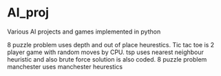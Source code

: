 # AI_proj
Various AI projects and games implemented in python

8 puzzle problem uses depth and out of place heurestics.
Tic tac toe is 2 player game with random moves by CPU.
tsp uses nearest neighbour heuristic and also brute force solution is also coded.
8 puzzle problem manchester uses manchester heurestics

